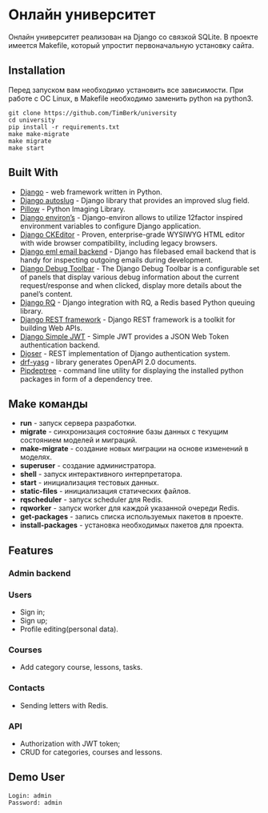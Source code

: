 # Онлайн университет

Онлайн университет реализован на Django со связкой SQLite. В проекте имеется Makefile, который упростит первоначальную установку сайта.


## Installation

Перед запуском вам необходимо установить все зависимости. При работе с ОС Linux, в Makefile необходимо заменить python на python3.

```console
git clone https://github.com/TimBerk/university
cd university
pip install -r requirements.txt
make make-migrate
make migrate
make start
```

## Built With

* [Django](https://www.djangoproject.com/) -  web framework written in Python.
* [Django autoslug](https://django-autoslug.readthedocs.org/) - Django library that provides an improved slug field.
* [Pillow](https://pillow.readthedocs.io/en/stable/) - Python Imaging Library.
* [Django environ’s](https://django-environ.readthedocs.io/en/latest/) - Django-environ allows to utilize 12factor inspired environment variables to configure Django application.
* [Django CKEditor](https://django-ckeditor.readthedocs.io/en/latest/) - Proven, enterprise-grade WYSIWYG HTML editor with wide browser compatibility, including legacy browsers.
* [Django eml email backend](https://github.com/kmike/django-eml-email-backend) - Django has filebased email backend that is handy for inspecting outgoing emails during development.
* [Django Debug Toolbar](https://django-debug-toolbar.readthedocs.io/en/latest/index.html) - The Django Debug Toolbar is a configurable set of panels that display various debug information about the current request/response and when clicked, display more details about the panel’s content.
* [Django RQ](https://github.com/rq/django-rq) - Django integration with RQ, a Redis based Python queuing library.
* [Django REST framework](https://www.django-rest-framework.org/) - Django REST framework is a toolkit for building Web APIs.
* [Django Simple JWT](https://django-rest-framework-simplejwt.readthedocs.io/en/latest/) - Simple JWT provides a JSON Web Token authentication backend.
* [Djoser](https://djoser.readthedocs.io/en/latest/getting_started.html) - REST implementation of Django authentication system.
* [drf-yasg](https://drf-yasg.readthedocs.io/en/stable/) - library generates OpenAPI 2.0 documents.
* [Pipdeptree](https://github.com/naiquevin/pipdeptree) - command line utility for displaying the installed python packages in form of a dependency tree.

## Make команды

* **run** - запуск сервера разработки.
* **migrate** - синхронизация состояние базы данных с текущим состоянием моделей и миграций.
* **make-migrate** - создание новых миграции на основе изменений в моделях.
* **superuser** - создание администратора.
* **shell** - запуск интерактивного интерпретатора.
* **start** - инициализация тестовых данных.
* **static-files** - инициализация статических файлов.
* **rqscheduler** - запуск scheduler для Redis.
* **rqworker** - запуск worker для каждой указанной очереди Redis.
* **get-packages** - запись списка используемых пакетов в проекте.
* **install-packages** - установка необходимых пакетов для проекта.


## Features

### Admin backend

### Users

* Sign in;
* Sign up;
* Profile editing(personal data).

### Courses

* Add category course, lessons, tasks.

### Contacts

* Sending letters with Redis.

### API

* Authorization with JWT token;
* CRUD for categories, courses and lessons.

## Demo User

```
Login: admin
Password: admin
```